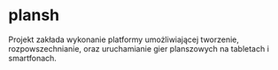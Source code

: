 plansh
======

Projekt zakłada wykonanie platformy umożliwiającej tworzenie, rozpowszechnianie, oraz uruchamianie gier planszowych na tabletach i smartfonach.